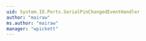 ```yaml
---
uid: System.IO.Ports.SerialPinChangedEventHandler
author: "mairaw"
ms.author: "mairaw"
manager: "wpickett"
---
```

